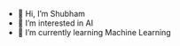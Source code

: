 - 👋 Hi, I’m Shubham
- 👀 I’m interested in AI
- 🌱 I’m currently learning Machine Learning


<!---
ShubhamSpeqto/ShubhamSpeqto is a ✨ special ✨ repository because its `README.md` (this file) appears on your GitHub profile.
You can click the Preview link to take a look at your changes.
--->

